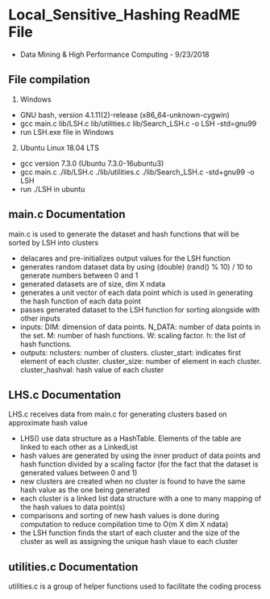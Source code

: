 # Local_Sensitive_Hashing ReadME File
 - Data Mining & High Performance Computing - 9/23/2018


## File compilation

1. Windows
 - GNU bash, version 4.1.11(2)-release (x86_64-unknown-cygwin)
 - gcc main.c lib/LSH.c lib/utilities.c lib/Search_LSH.c -o LSH -std=gnu99
 - run LSH.exe file in Windows

2. Ubuntu Linux 18.04 LTS
 - gcc version 7.3.0 (Ubuntu 7.3.0-16ubuntu3)
 - gcc main.c ./lib/LSH.c ./lib/utilities.c ./lib/Search_LSH.c -std+gnu99 -o LSH
 - run ./LSH in ubuntu



## main.c Documentation
main.c is used to generate the dataset and hash functions that will be sorted by LSH into clusters
 - delacares and pre-initializes output values for the LSH function
 - generates random dataset data by using (double) (rand() % 10) / 10 to generate numbers between 0 and 1
 - generated datasets are of size, dim X ndata
 - generates a unit vector of each data point which is used in generating the hash function of each data point
 - passes generated dataset to the LSH function for sorting alongside with other inputs
 - inputs: DIM: dimension of data points. N_DATA: number of data points in the set. M: number of hash functions. W: scaling factor. h: the list of hash functions.
 - outputs: nclusters: number of clusters. cluster_start: indicates first element of each cluster. cluster_size: number of element in each cluster. cluster_hashval: hash value of each cluster



## LHS.c Documentation
LHS.c receives data from main.c for generating clusters based on approximate hash value
 - LHS() use data structure as a HashTable. Elements of the table are linked to each other as a LinkedList
 - hash values are generated by using the inner product of data points and hash function divided by a scaling factor (for the fact that the dataset is generated values between 0 and 1)
 - new clusters are created when no cluster is found to have the same hash value as the one being generated
 - each cluster is a linked list data structure with a one to many mapping of the hash values to data point(s)
 - comparisons and sorting of new hash values is done during computation to reduce compilation time to O(m X dim X ndata)
 - the LSH function finds the start of each cluster and the size of the cluster as well as  assigning the unique hash vlaue to each cluster



## utilities.c Documentation
utilities.c is a group of helper functions used to facilitate the coding process
